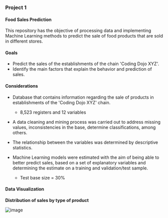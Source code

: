 ### **Project 1**

#### **Food Sales Prediction**

This repository has the objective of processing data and implementing Machine Learning methods to predict the sale of food products that are sold in different stores.

#### **Goals**

* Predict the sales of the establishments of the chain 'Coding Dojo XYZ'.
* Identify the main factors that explain the behavior and prediction of sales.

#### **Considerations**

* Database that contains information regarding the sale of products in establishments of the 'Coding Dojo XYZ' chain.
  * 8,523 registers and 12 variables

* A data cleaning and mining process was carried out to address missing values, inconsistencies in the base, determine classifications, among others.

* The relationship between the variables was determined by descriptive statistics.

* Machine Learning models were estimated with the aim of being able to better predict sales, based on a set of explanatory variables and determining the estimate on a training and validation/test sample.
  * Test base size = 30%

#### **Data Visualization**

**Distribution of sales by type of product**

![image](https://drive.google.com/file/d/1-N2Npng_tp-JqsVp7dPKehjPc2syjz_0/view?usp=sharing)
